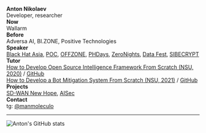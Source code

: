 **Anton Nikolaev**  
Developer, researcher  
**Now**  
Wallarm  
**Before**  
Adversa AI, BI.ZONE, Positive Technologies  
**Speaker**  
[Black Hat Asia](https://www.blackhat.com/asia-20/arsenal/schedule/presenters.html#anton-nikolaev-40626), [POC](https://powerofcommunity.net/2019.htm), [OFFZONE](https://2019.offzone.moscow/ru/speakers/antoniy-nikolaev/), [PHDays](http://2019.phdays.com/en/program/schedule/), [ZeroNights](https://2018.zeronights.ru/reports/sd-wan-internet-census/), [Data Fest](https://datafest.ru/siberia/), [SIBECRYPT](https://www.sibecrypt.ru/)  
**Tutor**  
[How to Develop Open Source Intelligence Framework From Scratch (NSU, 2020)](https://mca.nsu.ru/projects/#rec196282976) / [GitHub](https://github.com/osint-dev-team)  
[How to Develop a Bot Mitigation System From Scratch (NSU, 2021)](https://bmm.mca.nsu.ru/project/3) / [GitHub](https://github.com/antibot-dev-team)  
**Projects**  
[SD-WAN New Hope](https://github.com/sdnewhop/sdwannewhope), [AISec](https://github.com/sdnewhop/AISec)  
**Contact**  
tg: [@manmoleculo](https://t.me/manmoleculo)  
  
---
![Anton's GitHub stats](https://github-readme-stats.vercel.app/api?username=manmolecular&theme=graywhite&show_icons=true)
